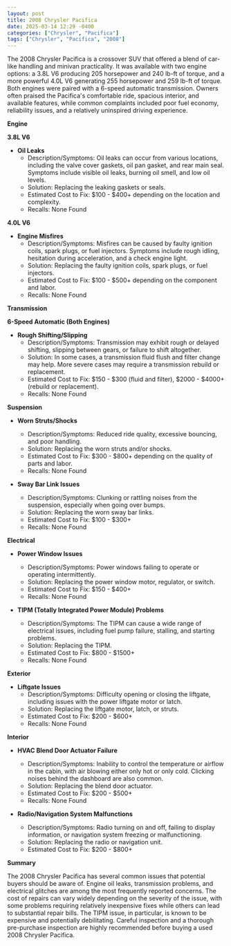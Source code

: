 ```yaml
---
layout: post
title: 2008 Chrysler Pacifica
date: 2025-03-14 12:29 -0400
categories: ["Chrysler", "Pacifica"]
tags: ["Chrysler", "Pacifica", "2008"]
---
```

The 2008 Chrysler Pacifica is a crossover SUV that offered a blend of car-like handling and minivan practicality. It was available with two engine options: a 3.8L V6 producing 205 horsepower and 240 lb-ft of torque, and a more powerful 4.0L V6 generating 255 horsepower and 259 lb-ft of torque. Both engines were paired with a 6-speed automatic transmission. Owners often praised the Pacifica's comfortable ride, spacious interior, and available features, while common complaints included poor fuel economy, reliability issues, and a relatively uninspired driving experience.

**Engine**

**3.8L V6**

*   **Oil Leaks**
    *   Description/Symptoms: Oil leaks can occur from various locations, including the valve cover gaskets, oil pan gasket, and rear main seal. Symptoms include visible oil leaks, burning oil smell, and low oil levels.
    *   Solution: Replacing the leaking gaskets or seals.
    *   Estimated Cost to Fix: $100 - $400+ depending on the location and complexity.
    *   Recalls: None Found

**4.0L V6**

*   **Engine Misfires**
    *   Description/Symptoms: Misfires can be caused by faulty ignition coils, spark plugs, or fuel injectors. Symptoms include rough idling, hesitation during acceleration, and a check engine light.
    *   Solution: Replacing the faulty ignition coils, spark plugs, or fuel injectors.
    *   Estimated Cost to Fix: $100 - $500+ depending on the component and labor.
    *   Recalls: None Found

**Transmission**

**6-Speed Automatic (Both Engines)**

*   **Rough Shifting/Slipping**
    *   Description/Symptoms: Transmission may exhibit rough or delayed shifting, slipping between gears, or failure to shift altogether.
    *   Solution: In some cases, a transmission fluid flush and filter change may help. More severe cases may require a transmission rebuild or replacement.
    *   Estimated Cost to Fix: $150 - $300 (fluid and filter), $2000 - $4000+ (rebuild or replacement).
    *   Recalls: None Found

**Suspension**

*   **Worn Struts/Shocks**
    *   Description/Symptoms: Reduced ride quality, excessive bouncing, and poor handling.
    *   Solution: Replacing the worn struts and/or shocks.
    *   Estimated Cost to Fix: $300 - $800+ depending on the quality of parts and labor.
    *   Recalls: None Found

*   **Sway Bar Link Issues**
    *   Description/Symptoms: Clunking or rattling noises from the suspension, especially when going over bumps.
    *   Solution: Replacing the worn sway bar links.
    *   Estimated Cost to Fix: $100 - $300+
    *   Recalls: None Found

**Electrical**

*   **Power Window Issues**
    *   Description/Symptoms: Power windows failing to operate or operating intermittently.
    *   Solution: Replacing the power window motor, regulator, or switch.
    *   Estimated Cost to Fix: $150 - $400+
    *   Recalls: None Found

*   **TIPM (Totally Integrated Power Module) Problems**
    *   Description/Symptoms: The TIPM can cause a wide range of electrical issues, including fuel pump failure, stalling, and starting problems.
    *   Solution: Replacing the TIPM.
    *   Estimated Cost to Fix: $800 - $1500+
    *   Recalls: None Found

**Exterior**

*   **Liftgate Issues**
    *   Description/Symptoms: Difficulty opening or closing the liftgate, including issues with the power liftgate motor or latch.
    *   Solution: Replacing the liftgate motor, latch, or struts.
    *   Estimated Cost to Fix: $200 - $600+
    *   Recalls: None Found

**Interior**

*   **HVAC Blend Door Actuator Failure**
    *   Description/Symptoms: Inability to control the temperature or airflow in the cabin, with air blowing either only hot or only cold. Clicking noises behind the dashboard are also common.
    *   Solution: Replacing the blend door actuator.
    *   Estimated Cost to Fix: $200 - $500+
    *   Recalls: None Found

*   **Radio/Navigation System Malfunctions**
    *   Description/Symptoms: Radio turning on and off, failing to display information, or navigation system freezing or malfunctioning.
    *   Solution: Replacing the radio or navigation unit.
    *   Estimated Cost to Fix: $200 - $800+

**Summary**

The 2008 Chrysler Pacifica has several common issues that potential buyers should be aware of. Engine oil leaks, transmission problems, and electrical glitches are among the most frequently reported concerns. The cost of repairs can vary widely depending on the severity of the issue, with some problems requiring relatively inexpensive fixes while others can lead to substantial repair bills. The TIPM issue, in particular, is known to be expensive and potentially debilitating. Careful inspection and a thorough pre-purchase inspection are highly recommended before buying a used 2008 Chrysler Pacifica.


